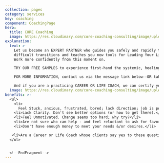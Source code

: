 ```yaml
---
collection: pages
category: services
key: coaching
component: CoachingPage
hero:
  title: CORE Coaching
  image: https://res.cloudinary.com/core-coaching-consulting/image/upload/v1596493058/pexels-pixabay-161154_uftaqi.jpg
explanation:
  text: >-
    Let us become an EXPERT PARTNER who guides you safely and rapidly through
    difficult transitions and teaches you new tools for Leading Your Life and
    Work more confidently from this moment on.

    TRY OUR FREE SAMPLES to experience first-hand the systemic, healing power of The Balancing Act: check out instructional videos, read the Career Compass report, and get an individualized report that reveals your own greatest strength and liability for transitions. 

    FOR MORE INFORMATION, contact us via the message link below--OR take a Premium Profile to get a full report on your own strengths and weaknesses, attend one of our excellent seminars, or sign up for our life-changing group implementation program. You can also speak directly with a Core Team member to explore how one-on-one coaching could positively change the course of your life and work forever. 

    And if you are a practicing CAREER OR LIFE COACH, we can certify you to enrich your clients with The Balancing Act processes, programs and profiles.
  image: https://res.cloudinary.com/core-coaching-consulting/image/upload/v1600731885/pexels-pixabay-39308_xdhgw6.jpg
benefits: >-
  <ul>
    <li>
      Feel Stuck, anxious, frustrated, bored; lack direction; job is poor fit.</li>
    <li>Lack Clarity. Don't see better options (or how to get there).</li>
    <li>Feel Unmotivated. Change seems too hard; why try?</li>
    <li>Are not sure who can help - and feel reluctant to ask for favors.</li>
    <li>Don't have enough money to meet your needs &/or desires.</li>

   <li>Are a Career or Life Coach whose clients say yes to these questions.</li>
  </ul>


  <!--EndFragment-->
---
```

